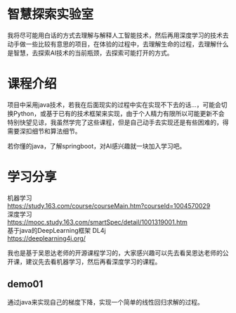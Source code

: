 # 智慧探索实验室
我将尽可能用白话的方式去理解与解释人工智能技术，然后再用深度学习的技术去动手做一些比较有意思的项目，在体验的过程中，去理解生命的过程，去理解什么是智慧，去探索AI技术的当前瓶颈，去探索可能打开的方式。

# 课程介绍
项目中采用java技术，若我在后面现实的过程中实在实现不下去的话...，可能会切换Python，或基于已有的技术框架来实现，由于个人精力有限所以可能更新不会特别快望见谅，我虽然学完了这些课程，但是自己动手去实现还是有些困难的，得需要深扣细节和算法细节。

若你懂的java，了解springboot，对AI感兴趣就一块加入学习吧。

# 学习分享
机器学习  
https://study.163.com/course/courseMain.htm?courseId=1004570029   
深度学习   
https://mooc.study.163.com/smartSpec/detail/1001319001.htm  
基于java的DeepLearning框架 DL4j  
https://deeplearning4j.org/  

我也是基于吴恩达老师的开源课程学习的，大家感兴趣可以先去看吴恩达老师的公开课，建议先去看机器学习，然后再看深度学习的课程。

## demo01
通过java来实现自己的梯度下降，实现一个简单的线性回归求解的过程。





